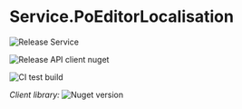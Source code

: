 # Service.PoEditorLocalisation

![Release Service](https://github.com/MyJetWallet/Service.PoEditorLocalisation/workflows/Release%20Service/badge.svg)

![Release API client nuget](https://github.com/MyJetWallet/Service.PoEditorLocalisation/workflows/Release%20API%20client%20nuget/badge.svg)

![CI test build](https://github.com/MyJetWallet/Service.PoEditorLocalisation/workflows/CI%20test%20build/badge.svg)

*Client library:* ![Nuget version](https://img.shields.io/nuget/v/MyJetWallet.Service.PoEditorLocalisation.Client?label=MyJetWallet.Service.PoEditorLocalisation.Client&style=social)

